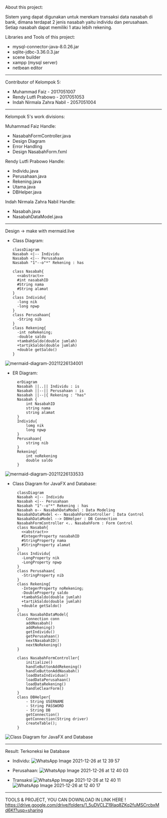 About this project:

Sistem yang dapat digunakan untuk merekam transaksi data nasabah di bank, dimana terdapat 2 jenis nasabah yaitu individu dan perusahaan. Setiap  nasabah dapat memiliki 1 atau lebih rekening.

Libraries and Tools of this project:
- mysql-connector-java-8.0.26.jar
- sqlite-jdbc-3.36.0.3.jar
- scene builder
- xampp (mysql server)
- netbean editor
-------------------------------------------

Contributor of Kelompok 5:
- Muhammad Faiz - 2017051007
- Rendy Lutfi Prabowo - 2017051053
- Indah Nirmala Zahra Nabil - 2057051004

-------------------------------------------

Kelompok 5's work divisions:

Muhammad Faiz Handle:
- NasabahFormController.java
- Design Diagram
- Error Handling
- Design NasabahForm.fxml

Rendy Lutfi Prabowo Handle:
- Individu.java
- Perusahaan.java
- Rekening.java
- Utama.java
- DBHelper.java

Indah Nirmala Zahra Nabil Handle:
- Nasabah.java
- NasabahDataModel.java

-------------------------------------------

Design -> make with mermaid.live

  - Class Diagram:
  
        classDiagram
        Nasabah <|-- Individu
        Nasabah <|-- Perusahaan
        Nasabah "1"--o"*" Rekening : has

        class Nasabah{
          <<abstract>>
          #int nasabahID
          #String nama
          #String alamat
        }
        class Individu{
          -long nik
          -long npwp
        }
        class Perusahaan{
          -String nib
        }
        class Rekening{
          -int noRekening;
          -double saldo
          +tambahSaldo(double jumlah)
          +tartikSaldo(double jumlah)
          +double getSaldo()
        }
![mermaid-diagram-20211226134001](https://user-images.githubusercontent.com/81194811/147400976-bdc10f10-14ba-48ca-bd92-356e232643cf.png)

 
- ER Diagram:

        erDiagram
        Nasabah ||..|| Individu : is
        Nasabah ||--|| Perusahaan : is
        Nasabah ||--|{ Rekening : "has"
        Nasabah {
            int NasabahID
            string nama
            string alamat
        }
        Individu{
            lomg nik
            long npwp
        }
        Perusahaan{
            string nib
        }
        Rekening{
            int noRekening
            double saldo
        }
            
            
![mermaid-diagram-20211226133533](https://user-images.githubusercontent.com/81194811/147400927-fb6b512c-6e30-48ad-b44f-c4132c4c7104.png)


- Class Diagram for JavaFX and Database:

        classDiagram
        Nasabah <|-- Individu
        Nasabah <|-- Perusahaan
        Nasabah "1"--o"*" Rekening : has
        Nasabah o-- NasabahDataModel : Data Modeling
        NasabahDataModel <-- NasabahFormController : Data Control
        NasabahDataModel --> DBHelper : DB Connection
        NasabahFormController <.. NasabahForm : Form Control
        class Nasabah{
          <<abstract>>
          #IntegerProperty nasabahID
          #StringProperty nama
          #StringProperty alamat
        }
        class Individu{
          -LongProperty nik
          -LongProperty npwp
        }
        class Perusahaan{
          -StringProperty nib
        }
        class Rekening{
          -IntegerProperty noRekening;
          -DoubleProperty saldo
          +tambahSaldo(double jumlah)
          +tartikSaldo(double jumlah)
          +double getSaldo()
        }
        class NasabahDataModel{
            Connection conn
            addNasabah()
            addRekening()
            getIndividu()
            getPerusahaan()
            nextNasabahID()
            nextNoRekening()
        }

        class NasabahFormController{
            initialize()
            handleButtonAddRekening()
            handleButtonAddNasabah()
            loadDataIndividua()
            loadDataPerusahaan()
            loadDataRekening()
            handleClearForm()
        }
        class DBHelper{
            - String USERNAME
            - String PASSWORD
            - String DB
            getConnection()
            getConnection(String driver)
            createTable();
        }
  
 ![Class Diagram for JavaFX and Database ](https://user-images.githubusercontent.com/81194811/147399248-b66d4ceb-f417-481a-a55e-22e4dddd1cac.png)

-------------------------------------------

Result:
Terkoneksi ke Database

- Individu:
![WhatsApp Image 2021-12-26 at 12 39 57](https://user-images.githubusercontent.com/95564115/147400028-615628ef-eeef-452f-88a8-0964513a5fcc.jpeg)


- Perusahaan:
![WhatsApp Image 2021-12-26 at 12 40 03](https://user-images.githubusercontent.com/95564115/147400031-fc15bcf5-e0df-464c-966f-ea6d8d295aed.jpeg)


- Transaksi
![WhatsApp Image 2021-12-26 at 12 40 11](https://user-images.githubusercontent.com/95564115/147400032-c71222f7-6142-49ad-af57-9feec7db9221.jpeg)
![WhatsApp Image 2021-12-26 at 12 40 17](https://user-images.githubusercontent.com/95564115/147400039-a504a502-1aff-4aa0-89ec-6ed11474b119.jpeg)



-------------------------------------------
TOOLS & PROJECT, YOU CAN DOWNLOAD IN LINK HERE !
https://drive.google.com/drive/folders/1_5uDVCLZ19Iaq8ZKq2fuMSCrcbxMd6Kf?usp=sharing
